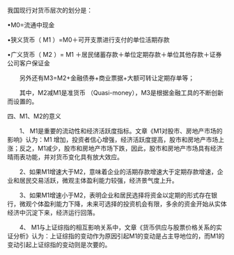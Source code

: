 我国现行对货币层次的划分是：

•M0=流通中现金

•狭义货币（ M1 ）=M0＋可开支票进行支付的单位活期存款

•广义货币（ M2 ）= M1 ＋居民储蓄存款＋单位定期存款＋单位其他存款＋证券公司客户保证金

　　另外还有M3=M2+金融债券+商业票据+大额可转让定期存单等；

　　其中，M2减M1是准货币 （Quasi-money），M3是根据金融工具的不断创新而设置的。

四、M1、M2的意义

　　1、 M1是重要的流动性和经济活跃度指标。文章《M1对股市、房地产市场的影响》认为：M1 增加，投资者信心增强，经济活跃度提高，股市和房地产市场上涨；反之，M1减少，股市和房地产市场下跌，因此，股市和房地产市场具有经济晴雨表功能，并对货币变化具有放大效应。

　　2、如果M1增速大于M2，意味着企业的活期存款增速大于定期存款增速，企业和居民交易活跃，微观主体盈利能力较强，经济景气度上升。

　　3、如果M1增速小于M2，表明企业和居民选择将资金以定期的形式存在银行，微观个体盈利能力下降，未来可选择的投资机会有限，多余的资金开始从实体经济中沉淀下来，经济运行回落。

　　4、 M1与上证综指的相互影响关系中，文章《货币供应与股票价格关系的实证分析》认为：上证综指的变动作为原因引起M1的变动是占主导地位的，而M1的变动引起上证综指的变动则是次要的。